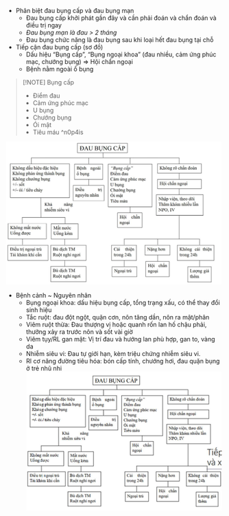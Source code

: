 - Phân biệt đau bụng cấp và đau bụng mạn
	- Đau bụng cấp khởi phát gần đây và cần phải đoán và chẩn đoán và điều trị ngay
	- _Đau bụng mạn là đau > 2 tháng_
	- Đau bụng chức năng là đau bụng sau khi loại hết đau bụng tại chỗ
- Tiếp cận đau bụng cấp (sơ đồ)
	- Dấu hiệu “Bụng cấp”, “Bụng ngoại khoa” (đau nhiều, cảm ứng phúc mạc, chướng bụng) => Hội chẩn ngoại
	- Bệnh nằm ngoài ổ bụng

> [!NOTE] Bụng cấp
> - Điểm đau
> - Cảm ứng phúc mạc
> - U bụng
> - Chướng bụng
> - Ói mật
> - Tiêu máu ^n0p4is
 
![TIẾP CẬN ĐAU BỤNG TE-1690772519611.jpeg](../../../../../200%20Files/image/image/TI%E1%BA%BEP%20C%E1%BA%ACN%20%C4%90AU%20B%E1%BB%A4NG%20TE-1690772519611.jpeg)
- Bệnh cảnh ~ Nguyên nhân
	- Bụng ngoại khoa: dấu hiệu bụng cấp, tổng trạng xấu, có thể thay đổi sinh hiệu
	- Tắc ruột: đau đột ngột, quặn cơn, nôn tăng dần, nôn ra mật/phân
	- Viêm ruột thừa: Đau thượng vị hoặc quanh rốn lan hố chậu phải, thưởng xảy ra trước nôn và sốt vài giờ
	- Viêm tụy/RL gan mật: Vị trí đau và hướng lan phù hợp, gan to, vàng da
	- Nhiễm siêu vi: Đau tự giới hạn, kèm triệu chứng nhiễm siêu vi.
	- Rl cơ năng đường tiêu hóa: bón cấp tính, chướng hơi, đau quặn bụng ở trẻ nhũ nhi
![444](../../../../../200%20Files/image/image/Bu%E1%BB%95i%209%20-%20H%E1%BB%87%20ti%C3%AAu%20h%C3%B3a%20(N%E1%BB%99i-nhi)-1687419901374.jpeg)